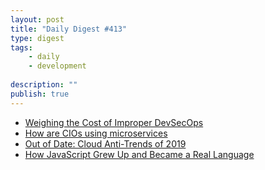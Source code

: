 ```yaml
---
layout: post
title: "Daily Digest #413"
type: digest
tags: 
    - daily
    - development
    
description: ""
publish: true
---
```


- [Weighing the Cost of Improper DevSecOps](https://devops.com/weighing-the-cost-of-improper-devsecops/)
- [How are CIOs using microservices](https://www.cio.co.uk/it-infrastructure/how-cios-are-using-microservices-3701395/)
- [Out of Date: Cloud Anti-Trends of 2019](https://devops.com/out-of-date-cloud-anti-trends-of-2019/)
- [How JavaScript Grew Up and Became a Real Language](https://medium.com/young-coder/how-javascript-grew-up-and-became-a-real-language-17a0b948b77f)
